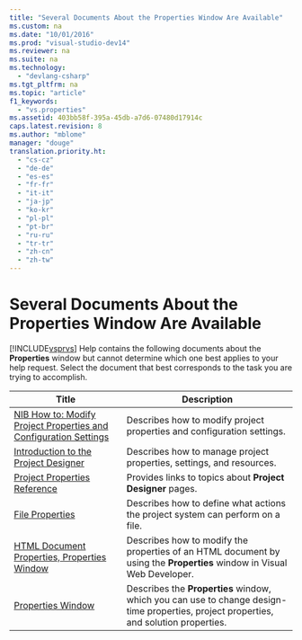 ```yaml
---
title: "Several Documents About the Properties Window Are Available"
ms.custom: na
ms.date: "10/01/2016"
ms.prod: "visual-studio-dev14"
ms.reviewer: na
ms.suite: na
ms.technology: 
  - "devlang-csharp"
ms.tgt_pltfrm: na
ms.topic: "article"
f1_keywords: 
  - "vs.properties"
ms.assetid: 403bb58f-395a-45db-a7d6-07480d17914c
caps.latest.revision: 8
ms.author: "mblome"
manager: "douge"
translation.priority.ht: 
  - "cs-cz"
  - "de-de"
  - "es-es"
  - "fr-fr"
  - "it-it"
  - "ja-jp"
  - "ko-kr"
  - "pl-pl"
  - "pt-br"
  - "ru-ru"
  - "tr-tr"
  - "zh-cn"
  - "zh-tw"
---
```

# Several Documents About the Properties Window Are Available
[!INCLUDE[vsprvs](../codequality/includes/vsprvs_md.md)] Help contains the following documents about the **Properties** window but cannot determine which one best applies to your help request. Select the document that best corresponds to the task you are trying to accomplish.  
  
|Title|Description|  
|-----------|-----------------|  
|[NIB How to: Modify Project Properties and Configuration Settings](assetId:///e7184bc5-2f2b-4b4f-aa9a-3ecfcbc48b67)|Describes how to modify project properties and configuration settings.|  
|[Introduction to the Project Designer](assetId:///898dd854-c98d-430c-ba1b-a913ce3c73d7)|Describes how to manage project properties, settings, and resources.|  
|[Project Properties Reference](../reference/project-properties-reference.md)|Provides links to topics about **Project Designer** pages.|  
|[File Properties](assetId:///013c4aed-08d6-4dce-a124-ca807ca08959)|Describes how to define what actions the project system can perform on a file.|  
|[HTML Document Properties, Properties Window](../Topic/HTML%20Document%20Properties,%20Properties%20Window.md)|Describes how to modify the properties of an HTML document by using the **Properties** window in Visual Web Developer.|  
|[Properties Window](../reference/properties-window.md)|Describes the **Properties** window, which you can use to change design-time properties, project properties, and solution properties.|